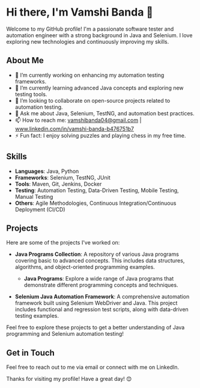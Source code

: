 # Hi there, I'm Vamshi Banda 👋

Welcome to my GitHub profile! I'm a passionate software tester and automation engineer with a strong background in Java and Selenium. I love exploring new technologies and continuously improving my skills.

## About Me

- 🔭 I’m currently working on enhancing my automation testing frameworks.
- 🌱 I’m currently learning advanced Java concepts and exploring new testing tools.
- 👯 I’m looking to collaborate on open-source projects related to automation testing.
- 💬 Ask me about Java, Selenium, TestNG, and automation best practices.
- 📫 How to reach me: vamshibanda04@gmail.com | www.linkedin.com/in/vamshi-banda-b476751b7
- ⚡ Fun fact: I enjoy solving puzzles and playing chess in my free time.

## Skills

- **Languages**: Java, Python
- **Frameworks**: Selenium, TestNG, JUnit
- **Tools**: Maven, Git, Jenkins, Docker
- **Testing**: Automation Testing, Data-Driven Testing, Mobile Testing, Manual Testing
- **Others**: Agile Methodologies, Continuous Integration/Continuous Deployment (CI/CD)

## Projects

Here are some of the projects I've worked on:

- **Java Programs Collection**: A repository of various Java programs covering basic to advanced concepts. This includes data structures, algorithms, and object-oriented programming examples.
  - **Java Programs**: Explore a wide range of Java programs that demonstrate different programming concepts and techniques.

- **Selenium Java Automation Framework**: A comprehensive automation framework built using Selenium WebDriver and Java. This project includes functional and regression test scripts, along with data-driven testing examples.

Feel free to explore these projects to get a better understanding of Java programming and Selenium automation testing!


## Get in Touch

Feel free to reach out to me via email or connect with me on LinkedIn.

Thanks for visiting my profile! Have a great day! 😊
